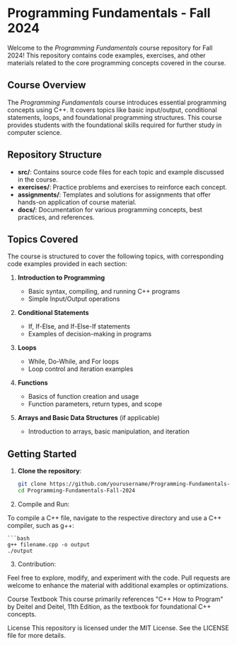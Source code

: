 # Programming Fundamentals - Fall 2024

Welcome to the *Programming Fundamentals* course repository for Fall 2024! This repository contains code examples, exercises, and other materials related to the core programming concepts covered in the course.

## Course Overview

The *Programming Fundamentals* course introduces essential programming concepts using C++. It covers topics like basic input/output, conditional statements, loops, and foundational programming structures. This course provides students with the foundational skills required for further study in computer science.

## Repository Structure

- **src/**: Contains source code files for each topic and example discussed in the course.
- **exercises/**: Practice problems and exercises to reinforce each concept.
- **assignments/**: Templates and solutions for assignments that offer hands-on application of course material.
- **docs/**: Documentation for various programming concepts, best practices, and references.

## Topics Covered

The course is structured to cover the following topics, with corresponding code examples provided in each section:

1. **Introduction to Programming**
    - Basic syntax, compiling, and running C++ programs
    - Simple Input/Output operations

2. **Conditional Statements**
    - If, If-Else, and If-Else-If statements
    - Examples of decision-making in programs

3. **Loops**
    - While, Do-While, and For loops
    - Loop control and iteration examples

4. **Functions**
    - Basics of function creation and usage
    - Function parameters, return types, and scope

5. **Arrays and Basic Data Structures** (if applicable)
    - Introduction to arrays, basic manipulation, and iteration

## Getting Started

1. **Clone the repository**:
   ```bash
   git clone https://github.com/yourusername/Programming-Fundamentals-Fall-2024.git
   cd Programming-Fundamentals-Fall-2024

   
2. Compile and Run:

To compile a C++ file, navigate to the respective directory and use a C++ compiler, such as g++:

    ```bash 
    g++ filename.cpp -o output
    ./output


3. Contribution:

Feel free to explore, modify, and experiment with the code. Pull requests are welcome to enhance the material with additional examples or optimizations.


Course Textbook
This course primarily references "C++ How to Program" by Deitel and Deitel, 11th Edition, as the textbook for foundational C++ concepts.

License
This repository is licensed under the MIT License. See the LICENSE file for more details.